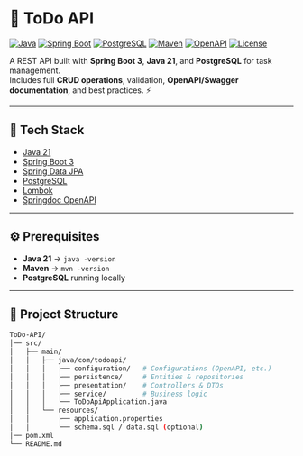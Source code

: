 # 📝 ToDo API

[![Java](https://img.shields.io/badge/Java-21-blue?logo=java&logoColor=white)](https://adoptium.net/)
[![Spring Boot](https://img.shields.io/badge/Spring%20Boot-3-brightgreen?logo=springboot)](https://spring.io/projects/spring-boot)
[![PostgreSQL](https://img.shields.io/badge/PostgreSQL-15-blue?logo=postgresql)](https://www.postgresql.org/)
[![Maven](https://img.shields.io/badge/Maven-Build-orange?logo=apachemaven)](https://maven.apache.org/)
[![OpenAPI](https://img.shields.io/badge/OpenAPI-3.0-6BA539?logo=swagger)](https://swagger.io/resources/open-api/)
[![License](https://img.shields.io/badge/License-Apache%202.0-yellow)](LICENSE)

A REST API built with **Spring Boot 3**, **Java 21**, and **PostgreSQL** for task management.  
Includes full **CRUD operations**, validation, **OpenAPI/Swagger documentation**, and best practices. ⚡

---

## 🚀 Tech Stack
- [Java 21](https://adoptium.net/)
- [Spring Boot 3](https://spring.io/projects/spring-boot)
- [Spring Data JPA](https://spring.io/projects/spring-data-jpa)
- [PostgreSQL](https://www.postgresql.org/)
- [Lombok](https://projectlombok.org/)
- [Springdoc OpenAPI](https://springdoc.org/)

---

## ⚙️ Prerequisites
- **Java 21** → `java -version`
- **Maven** → `mvn -version`
- **PostgreSQL** running locally

---

## 📂 Project Structure
```bash
ToDo-API/
│── src/
│   ├── main/
│   │   ├── java/com/todoapi/
│   │   │   ├── configuration/   # Configurations (OpenAPI, etc.)
│   │   │   ├── persistence/     # Entities & repositories
│   │   │   ├── presentation/    # Controllers & DTOs
│   │   │   ├── service/         # Business logic
│   │   │   └── ToDoApiApplication.java
│   │   └── resources/
│   │       ├── application.properties
│   │       └── schema.sql / data.sql (optional)
│── pom.xml
└── README.md

